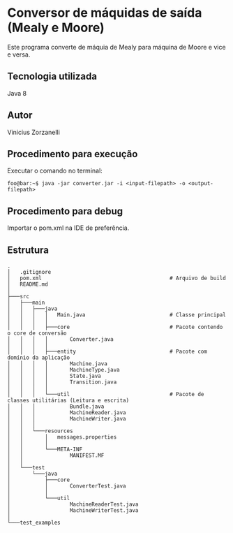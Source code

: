 # Conversor de máquidas de saída (Mealy e Moore)

Este programa converte de máquia de Mealy para máquina de Moore e vice e versa.

## Tecnologia utilizada
Java 8

## Autor
Vinicius Zorzanelli

## Procedimento para execução
Executar o comando no terminal:
```console
foo@bar:~$ java -jar converter.jar -i <input-filepath> -o <output-filepath>
```

## Procedimento para debug
Importar o pom.xml na IDE de preferência.

## Estrutura
```    
.
│   .gitignore
│   pom.xml                                         # Arquivo de build
│   README.md
│
├───src
│   ├───main
│   │   ├───java
│   │   │   │   Main.java                           # Classe principal
│   │   │   │
│   │   │   ├───core                                # Pacote contendo o core de conversão
│   │   │   │       Converter.java
│   │   │   │
│   │   │   ├───entity                              # Pacote com domínio da aplicação
│   │   │   │       Machine.java
│   │   │   │       MachineType.java
│   │   │   │       State.java
│   │   │   │       Transition.java
│   │   │   │
│   │   │   └───util                                # Pacote de classes utilitárias (Leitura e escrita)
│   │   │           Bundle.java
│   │   │           MachineReader.java
│   │   │           MachineWriter.java
│   │   │
│   │   └───resources
│   │       │   messages.properties
│   │       │
│   │       └───META-INF
│   │               MANIFEST.MF
│   │
│   └───test
│       └───java
│           ├───core
│           │       ConverterTest.java
│           │
│           └───util
│                   MachineReaderTest.java
│                   MachineWriterTest.java
│
└───test_examples
```

